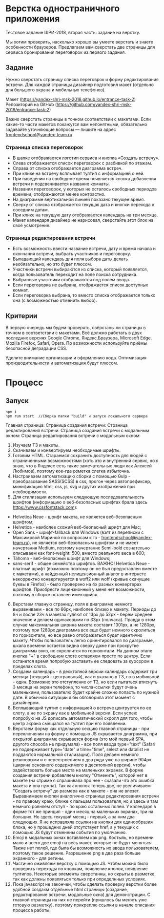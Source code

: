 # Верстка одностраничного приложения
Тестовое задание ШРИ-2018, вторая часть: задание на верстку.

Мы хотим проверить, насколько хорошо вы умеете верстать и знаете особенности браузеров. Предлагаем вам сверстать две страницы для сервиса бронирования переговорок из первого задания.

## Задание

Нужно сверстать страницу списка переговрок и форму редактирования встречи. Для каждой страницы дизайнер подготовил макет (отдельно для большого экрана и мобильных телефонов).

Макет (https://yandex-shri-msk-2018.github.io/entrance-task-2)
Репозиторий на GitHub (https://github.com/yandex-shri-msk-2018/entrance-task-2)

Важно сверстать страницы в точном соответствии с макетами. Если какие-то части макетов покажутся вам непонятными, обязательно задавайте уточняющие вопросы — пишите на адрес frontendschool@yandex-team.ru.

### Страница списка переговорок

* В шапке отображается логотип сервиса и кнопка «Создать встречу».
* Слева отображается список переговорок с разбивкой по этажам.
* Справа от списка отображается диаграмма встреч.
* При клике на встречу всплывает тултип с информацией о ней.
* При наведении на свободное время появляется кнопка добавления встречи и подсвечивается название комнаты.
* Названия переговорок, у которых не осталось свободных периодов времени, отображаются менее контрастно.
* На диаграмме вертикальной линией показано текущее время.
* Сверху от списка отображается текущая дата и кнопки перехода к соседним датам.
* При клике на текущую дату отображается календарь на три месяца.
* Макет календаря дизайнер не нарисовал, сверстайте этот блок на своё усмотрение.

### Страница редактирования встречи

* Есть возможность ввести название встречи, дату и время начала и окончания встречи, выбрать участников и переговорку.
* Выпадающий календарь для поля выбора даты делать необязательно, но это будет плюсом.
* Участники встречи выбираются из списка, который появляется, когда пользователь переходит на поле поиска сотрудника.
* Выбранные участники отображаются под полем ввода.
* Если переговорка не выбрана, отображается список доступных комнат.
* Если переговорка выбрана, то вместо списка отображается только она (с возможностью отменить выбор).

## Критерии

В первую очередь мы будем проверять, свёрстаны ли страницы в точном в соответствии с макетами.
Всё должно работать в двух последних версиях Google Chrome, Яндекс.Браузера, Microsoft Edge, Mozilla Firefox, Safari, Opera. По возможности используйте приёмы безопасной деградации CSS.

Уделите внимание организации и оформлению кода. Оптимизация производительности и автоматизация будут плюсом.



# Процесс

## Запуск
```
npm i
npm run start  //Сборка папки "build" и запуск локального сервера
```

Главная страница:
Страница создания встречи:
Страница редактирования встречи:
Страница создания встречи с модальным окном:
Страница редактирования встречи с модальным окном: 

1. Изучаем ТЗ и макеты.
2. Скачиваем и конвертируем необходимые шрифты.
3. Готовим HTML. Стараемся сохранить доступность для людей с ограниченными возможностями (хоть это и внутренний сервис, но я знаю, что в Яндексе есть такие замечательные люди как Алексей Любимов), поэтому кое-где рзметка слегка избыточна.
4. Настраиваем автоматизацию сборки с помощью Gulp - преобразование SASS(SCSS) в css, прогон через автопрефиксер, минификацию html, css, js, svg и других изображений при необходимости.
5. Для стилизации используем следующую последовательность шрифтов (информацию о веб-безопасных шрифтах брала здесь https://www.cssfontstack.com):
  * Helvetica Neue - шрифт макета, не является веб-безопасным шрифтом;
  * Helvetica - наиболее схожий веб-беопасный шрифт для Mac;
  * Open Sans - шрифт-fallback для Windows (взят из переписки с Максимовой Мариной по вопросам к тз - frontendschool@yandex-team.ru), не является веб-безопасным шрифтом и не имеет начертания Medium, поэтому начертание Semi-bold сознательно описываем как font-weight: 500, вместо реального веса в 600;
  * Tahoma - веб-беопасный шрифт для Windows;
  * sans-serif - общее семейство шрифтов.
  ВАЖНО! Helvetica Neue - платный шрифт (возможно поэтому он не был предоставлен вместе с макетами), а найденный нелицензионный аналог в интернете некорректно конвертируется в woff2 или woff (кривые скачущие буквы в Firefox) - было проверено на 4х разных конвертерах шрифтов. Приобрести лицензионный у меня нет возможности, поэтому в сборке оставлен имеющийся.
6. Верстаем главную страницу, поля в диаграмме немного выравниваем - все по 66px, наиболее близко к макету. Периоды до 8ч и после 23ч в макетах гуляют от 13px до 52px - берем среднее значение и делаем одинаковыми по 33px (полчаса). Правда в этом случае максимальная ширина макета составит 1301px, а не 1280px, поэтому при 1280px диаграмма все еще будет немного скролиться по горизонтали, но все равно отображаться будет идентично макету.
Чтобы пользователь легко ориентировался по диаграмме, шкала времени остается видна сверху даже при прокрутке диаграммы вниз, но скроллится по горизонтали.
На данном этапе кнопка "+" в свободном слоте оставляем просто по центру. Если останется время попробую заставить ее следовать за курсором в пределах слота.
7. Создаем календарь - в десктопной версии календарь содержит три месяца (текущий - центральный), как и указано в ТЗ, но в мобильной - один. Возможно это отступление от ТЗ, но если пытаться втиснуть 3 месяца на экран телефона, то числа-ссылки будут очень маленькими, пользователю будет крайне сложно попасть по нужной дате. В обычной ситуации я бы обговорила этот момент с дизайнером.
8. Всплывающий тултип с информацией о встрече центруется по ее слоту, а не по экрану как в мобильной версии. Если успею попробую на JS дописать автоматический скролл для того, чтобы центр экрана смещался на тултип при его появлении.
9. Верстаем форму как отдельную секцию главной страницы - при переключении на форму с помощью JS скрывается диаграмма, при открытой диаграмме скрывается форма (это мой первый SPA, другого способа не придумала) - все поля ввода type="text" (Safari не поддерживает type="date" и time="time", select или datalist не поддаются нормальной стилизации). Поля делаем немного резиновыми и с перестроением в два ряда уже на ширине 904px (ширина основного содержимого в десктопной версии), чтобы задействовать больше места на маленьких экранах.
В форме создания встречи добавляем кнопку "Отменить", которой нет в макете (на стриме я спрашивала про нее - сказали что это ошибка макета и она нужна). Так как кнопок теперь две, не увеличиваем "Создать встречу" до размера как в макете - она не влезет. Выравнимаем кнопки аналогично странице редактирования встречи - по правому краю, ближе к пальцам пользователя, но и здесь и там немного ровняем отступ - по краю остальных полей.
У календаря в форме тот же принцип - один месяц на маленьких экранах, три на больших. Но здесь текущий месяц - первый, а за ним два следующих. Я не исправляла ссылки на кнопки для единообразия блока, но у прошедних дней отсутствует href, а у текущих с помощью JS будут отменены события по умолчанию.
10. Emoji в модальных окнах вставляем как png. Костыль, но времени мало и всего две emoji на весь макет, которые не будут меняться. Также нет полей, где была бы возможность их ввода пользователем, поэтому такое решение. Разрешение png в два раза больше экранного - для ретины.
11. Частично оживляем верстку с помощью JS. Чтобы можно было проверить переходы по кнопкам, появление кнопок, появление тултипов. Некоторые элементы сверстанны, но скрыты в разметке, так как должны появляться только при определнных условиях.
12. Пока javascript не закончен, чтобы сделать проверку верстки более удобной создакм отдельные html страницы (создание, редактирование встречи, модальные окна) для демонстрации. С главной страницы на них не перейти (пришлось бы менять уже готовую разметку), поэтому прикреплю ссылки в начале описания процесса работы.

